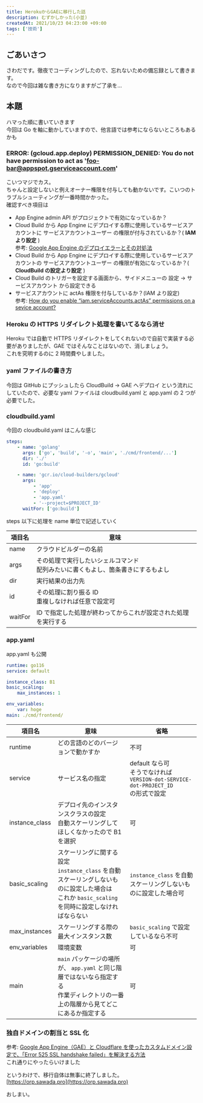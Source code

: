 ```yaml
---
title: HerokuからGAEに移行した話
description: むずかしかった(小並)
createdAt: 2021/10/23 04:23:00 +09:00
tags: ['技術']
---
```


## ごあいさつ

さわだです。徹夜でコーディングしたので、忘れないための備忘録として書きます。  
なので今回は雑な書き方になりますがご了承を…

## 本題

ハマった順に書いていきます  
今回は Go を軸に動かしていますので、他言語では参考にならないところもあるかも

### ERROR: (gcloud.app.deploy) PERMISSION_DENIED: You do not have permission to act as 'foo-bar@appspot.gserviceaccount.com'

こいつマジでカス。  
ちゃんと設定しないと例えオーナー権限を付与しても動かないです。こいつのトラブルシューティングが一番時間かかった。  
確認すべき項目は

-   App Engine admin API がプロジェクトで有効になっているか？
-   Cloud Build から App Engine にデプロイする際に使用しているサービスアカウントに サービスアカウントユーザー の権限が付与されているか？( **IAM より設定** )  
    参考: [Google App Engine のデプロイエラーとその対処法](https://zenn.dev/catnose99/scraps/87846cb2fdf8ad#comment-848cc591a94d58)
-   Cloud Build から App Engine にデプロイする際に使用しているサービスアカウントの サービスアカウントユーザー の権限が有効になっているか？( **CloudBuild の設定より設定** )
-   Cloud Build のトリガーを設定する画面から、サイドメニューの 設定 → サービスアカウント から設定できる
-   サービスアカウントに actAs 権限を付与しているか？(IAM より設定)  
    参考: [How do you enable “iam.serviceAccounts.actAs” permissions on a sevice account?](https://stackoverflow.com/questions/61334524/how-do-you-enable-iam-serviceaccounts-actas-permissions-on-a-sevice-account/61336174)

### Heroku の HTTPS リダイレクト処理を書いてるなら消せ

Heroku では自動で HTTPS リダイレクトをしてくれないので自前で実装する必要がありましたが、GAE ではそんなことはないので、消しましょう。  
これを究明するのに 2 時間費やしました。

### yaml ファイルの書き方

今回は GitHub にプッシュしたら CloudBuild → GAE へデプロイ という流れにしていたので、必要な yaml ファイルは cloudbuild.yaml と app.yaml の 2 つが必要でした。

### cloudbuild.yaml

今回の cloudbuild.yaml はこんな感じ

```yaml
steps:
    - name: 'golang'
      args: ['go', 'build', '-o', 'main', './cmd/frontend/...']
      dir: './'
      id: 'go:build'

    - name: 'gcr.io/cloud-builders/gcloud'
      args:
          - 'app'
          - 'deploy'
          - 'app.yaml'
          - '--project=$PROJECT_ID'
      waitFor: ['go:build']
```

steps 以下に処理を name 単位で記述していく

| 項目名  | 意味                                                                               |
| ------- | ---------------------------------------------------------------------------------- |
| name    | クラウドビルダーの名前                                                             |
| args    | その処理で実行したいシェルコマンド<br>配列みたいに書くもよし、箇条書きにするもよし |
| dir     | 実行結果の出力先                                                                   |
| id      | その処理に割り振る ID<br>重複しなければ任意で設定可                                |
| waitFor | ID で指定した処理が終わってからこれが設定された処理を実行する                      |

### app.yaml

app.yaml も公開

```yaml
runtime: go116
service: default

instance_class: B1
basic_scaling:
    max_instances: 1

env_variables:
    var: hoge
main: ./cmd/frontend/
```

| 項目名         | 意味                                                                                                                                                | 省略                                                                                     |
| -------------- | --------------------------------------------------------------------------------------------------------------------------------------------------- | ---------------------------------------------------------------------------------------- |
| runtime        | どの言語のどのバージョンで動かすか                                                                                                                  | 不可                                                                                     |
| service        | サービス名の指定                                                                                                                                    | default なら可<br>そうでなければ<br>`VERSION-dot-SERVICE-dot-PROJECT_ID`<br>の形式で設定 |
| instance_class | デプロイ先のインスタンスクラスの設定<br>自動スケーリングしてほしくなかったので B1 を選択                                                            | 可                                                                                       |
| basic_scaling  | スケーリングに関する設定<br> `instance_class` を自動スケーリングしないものに設定した場合は<br>これか `basic_scaling` を同時に設定しなければならない | `instance_class` を自動スケーリングしないものに設定した場合可                            |
| max_instances  | スケーリングする際の最大インスタンス数                                                                                                              | `basic_scaling` で設定しているなら不可                                                   |
| env_variables  | 環境変数                                                                                                                                            | 可                                                                                       |
| main           | `main` パッケージの場所が、 `app.yaml` と同じ階層ではないなら指定する<br>作業ディレクトリの一番上の階層から見てどこにあるか指定する                 | 可                                                                                       |

### 独自ドメインの割当と SSL 化

参考: [Google App Engine（GAE）と Cloudflare を使ったカスタムドメイン設定で、「Error 525 SSL handshake failed」を解決する方法](https://qiita.com/b95oss/items/e78776aec109d9be66ab)  
これ通りにやったらいけました

というわけで、移行自体は無事に終了しました。  
[https://orp.sawada.pro](https://orp.sawada.pro)

おしまい。
